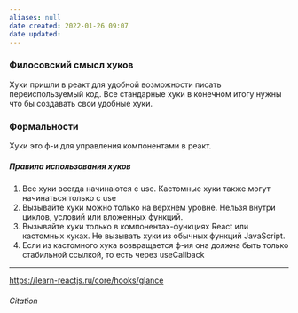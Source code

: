 ```yaml
---
aliases: null
date created: 2022-01-26 09:07
date updated:
---
```


### Филосовский смысл хуков

Хуки пришли в реакт для удобной возможности писать переиспользуемый код. Все стандарные хуки в конечном итогу нужны что бы создавать свои удобные хуки.

### Формальности

Хуки это ф-и для управления компонентами в реакт.

##### Правила использования хуков
1. Все хуки всегда начинаются с use. Кастомные хуки также могут начинаться только с use
2. Вызывайте хуки можно только на верхнем уровне. Нельзя внутри циклов, условий или вложенных функций.
3. Вызывайте хуки только в компонентах-функциях React или кастомных хуках. Не вызывать хуки из обычных функций JavaScript.
4. Если из кастомного хука возвращается ф-ия она должна быть только стабильной ссылкой, то есть через useCallback
---
https://learn-reactjs.ru/core/hooks/glance
###### Citation

